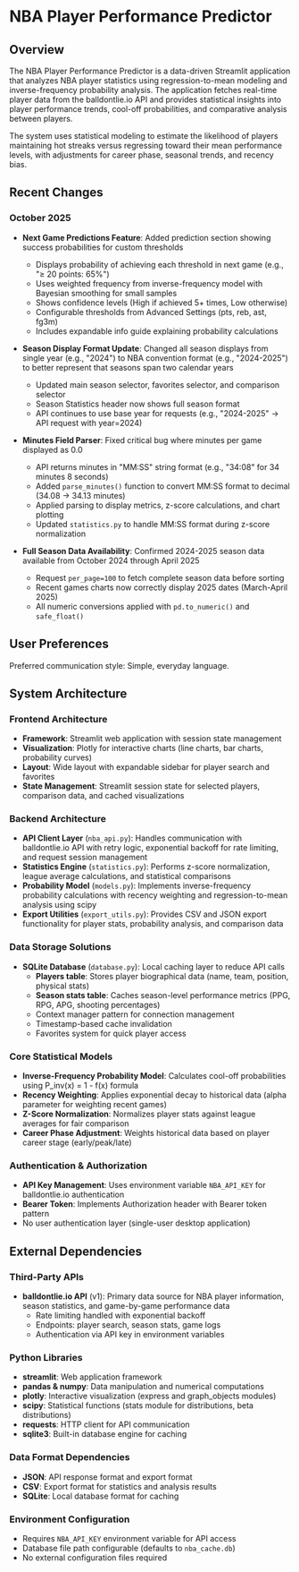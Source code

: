 # NBA Player Performance Predictor

## Overview

The NBA Player Performance Predictor is a data-driven Streamlit application that analyzes NBA player statistics using regression-to-mean modeling and inverse-frequency probability analysis. The application fetches real-time player data from the balldontlie.io API and provides statistical insights into player performance trends, cool-off probabilities, and comparative analysis between players.

The system uses statistical modeling to estimate the likelihood of players maintaining hot streaks versus regressing toward their mean performance levels, with adjustments for career phase, seasonal trends, and recency bias.

## Recent Changes

### October 2025
- **Next Game Predictions Feature**: Added prediction section showing success probabilities for custom thresholds
  - Displays probability of achieving each threshold in next game (e.g., "≥ 20 points: 65%")
  - Uses weighted frequency from inverse-frequency model with Bayesian smoothing for small samples
  - Shows confidence levels (High if achieved 5+ times, Low otherwise)
  - Configurable thresholds from Advanced Settings (pts, reb, ast, fg3m)
  - Includes expandable info guide explaining probability calculations

- **Season Display Format Update**: Changed all season displays from single year (e.g., "2024") to NBA convention format (e.g., "2024-2025") to better represent that seasons span two calendar years
  - Updated main season selector, favorites selector, and comparison selector
  - Season Statistics header now shows full season format
  - API continues to use base year for requests (e.g., "2024-2025" → API request with year=2024)
  
- **Minutes Field Parser**: Fixed critical bug where minutes per game displayed as 0.0
  - API returns minutes in "MM:SS" string format (e.g., "34:08" for 34 minutes 8 seconds)
  - Added `parse_minutes()` function to convert MM:SS format to decimal (34.08 → 34.13 minutes)
  - Applied parsing to display metrics, z-score calculations, and chart plotting
  - Updated `statistics.py` to handle MM:SS format during z-score normalization
  
- **Full Season Data Availability**: Confirmed 2024-2025 season data available from October 2024 through April 2025
  - Request `per_page=100` to fetch complete season data before sorting
  - Recent games charts now correctly display 2025 dates (March-April 2025)
  - All numeric conversions applied with `pd.to_numeric()` and `safe_float()`

## User Preferences

Preferred communication style: Simple, everyday language.

## System Architecture

### Frontend Architecture
- **Framework**: Streamlit web application with session state management
- **Visualization**: Plotly for interactive charts (line charts, bar charts, probability curves)
- **Layout**: Wide layout with expandable sidebar for player search and favorites
- **State Management**: Streamlit session state for selected players, comparison data, and cached visualizations

### Backend Architecture
- **API Client Layer** (`nba_api.py`): Handles communication with balldontlie.io API with retry logic, exponential backoff for rate limiting, and request session management
- **Statistics Engine** (`statistics.py`): Performs z-score normalization, league average calculations, and statistical comparisons
- **Probability Model** (`models.py`): Implements inverse-frequency probability calculations with recency weighting and regression-to-mean analysis using scipy
- **Export Utilities** (`export_utils.py`): Provides CSV and JSON export functionality for player stats, probability analysis, and comparison data

### Data Storage Solutions
- **SQLite Database** (`database.py`): Local caching layer to reduce API calls
  - **Players table**: Stores player biographical data (name, team, position, physical stats)
  - **Season stats table**: Caches season-level performance metrics (PPG, RPG, APG, shooting percentages)
  - Context manager pattern for connection management
  - Timestamp-based cache invalidation
  - Favorites system for quick player access

### Core Statistical Models
- **Inverse-Frequency Probability Model**: Calculates cool-off probabilities using P_inv(x) = 1 - f(x) formula
- **Recency Weighting**: Applies exponential decay to historical data (alpha parameter for weighting recent games)
- **Z-Score Normalization**: Normalizes player stats against league averages for fair comparison
- **Career Phase Adjustment**: Weights historical data based on player career stage (early/peak/late)

### Authentication & Authorization
- **API Key Management**: Uses environment variable `NBA_API_KEY` for balldontlie.io authentication
- **Bearer Token**: Implements Authorization header with Bearer token pattern
- No user authentication layer (single-user desktop application)

## External Dependencies

### Third-Party APIs
- **balldontlie.io API** (v1): Primary data source for NBA player information, season statistics, and game-by-game performance data
  - Rate limiting handled with exponential backoff
  - Endpoints: player search, season stats, game logs
  - Authentication via API key in environment variables

### Python Libraries
- **streamlit**: Web application framework
- **pandas & numpy**: Data manipulation and numerical computations
- **plotly**: Interactive visualization (express and graph_objects modules)
- **scipy**: Statistical functions (stats module for distributions, beta distributions)
- **requests**: HTTP client for API communication
- **sqlite3**: Built-in database engine for caching

### Data Format Dependencies
- **JSON**: API response format and export format
- **CSV**: Export format for statistics and analysis results
- **SQLite**: Local database format for caching

### Environment Configuration
- Requires `NBA_API_KEY` environment variable for API access
- Database file path configurable (defaults to `nba_cache.db`)
- No external configuration files required
